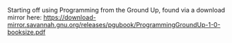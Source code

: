 Starting off using Programming from the Ground Up, found via a download mirror here:
https://download-mirror.savannah.gnu.org/releases/pgubook/ProgrammingGroundUp-1-0-booksize.pdf
